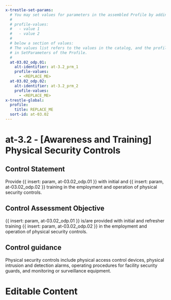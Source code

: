 ```yaml
---
x-trestle-set-params:
  # You may set values for parameters in the assembled Profile by adding
  #
  # profile-values:
  #   - value 1
  #   - value 2
  #
  # below a section of values:
  # The values list refers to the values in the catalog, and the profile-values represent values
  # in SetParameters of the Profile.
  #
  at-03.02_odp.01:
    alt-identifier: at-3.2_prm_1
    profile-values:
      - <REPLACE_ME>
  at-03.02_odp.02:
    alt-identifier: at-3.2_prm_2
    profile-values:
      - <REPLACE_ME>
x-trestle-global:
  profile:
    title: REPLACE_ME
  sort-id: at-03.02
---
```


# at-3.2 - \[Awareness and Training\] Physical Security Controls

## Control Statement

Provide {{ insert: param, at-03.02_odp.01 }} with initial and {{ insert: param, at-03.02_odp.02 }} training in the employment and operation of physical security controls.

## Control Assessment Objective

{{ insert: param, at-03.02_odp.01 }} is/are provided with initial and refresher training {{ insert: param, at-03.02_odp.02 }} in the employment and operation of physical security controls.

## Control guidance

Physical security controls include physical access control devices, physical intrusion and detection alarms, operating procedures for facility security guards, and monitoring or surveillance equipment.

# Editable Content

<!-- Make additions and edits below -->
<!-- The above represents the contents of the control as received by the profile, prior to additions. -->
<!-- If the profile makes additions to the control, they will appear below. -->
<!-- The above markdown may not be edited but you may edit the content below, and/or introduce new additions to be made by the profile. -->
<!-- If there is a yaml header at the top, parameter values may be edited. Use --set-parameters to incorporate the changes during assembly. -->
<!-- The content here will then replace what is in the profile for this control, after running profile-assemble. -->
<!-- The current profile has no added parts for this control, but you may add new ones here. -->
<!-- Each addition must have a heading either of the form ## Control my_addition_name -->
<!-- or ## Part a. (where the a. refers to one of the control statement labels.) -->
<!-- "## Control" parts are new parts added after the statement part. -->
<!-- "## Part" parts are new parts added into the top-level statement part with that label. -->
<!-- Subparts may be added with nested hash levels of the form ### My Subpart Name -->
<!-- underneath the parent ## Control or ## Part being added -->
<!-- See https://ibm.github.io/compliance-trestle/tutorials/ssp_profile_catalog_authoring/ssp_profile_catalog_authoring for guidance. -->
